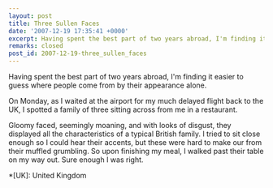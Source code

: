 ```yaml
---
layout: post
title: Three Sullen Faces
date: '2007-12-19 17:35:41 +0000'
excerpt: Having spent the best part of two years abroad, I'm finding it easier to guess where people come from by their appearance alone.
remarks: closed
post_id: 2007-12-19-three_sullen_faces
---
```

Having spent the best part of two years abroad, I'm finding it easier to guess where people come from by their appearance alone.

On Monday, as I waited at the airport for my much delayed flight back to the UK, I spotted a family of three sitting across from me in a restaurant.

Gloomy faced, seemingly moaning, and with looks of disgust, they displayed all the characteristics of a typical British family. I tried to sit close enough so I could hear their accents, but these were hard to make our from their muffled grumbling. So upon finishing my meal, I walked past their table on my way out. Sure enough I was right.

*[UK]: United Kingdom